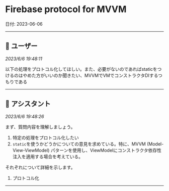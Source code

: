 # Firebase protocol for MVVM

日付: 2023-06-06

---

## 👤 ユーザー
*2023/6/6 19:48:11*

以下の処理をプロトコル化してほしい。また、必要がないのであればstaticをつけるのはやめた方がいいのか聞きたい、MVVMでVMでコンストラクタDIするつもりである

---

## 🤖 アシスタント
*2023/6/6 19:48:26*

まず、質問内容を理解しましょう。

1. 特定の処理をプロトコル化したい
2. `static`を使うかどうかについての意見を求めている。特に、MVVM (Model-View-ViewModel) パターンを使用し、ViewModelにコンストラクタ依存性注入を適用する場合を考えている。

それぞれについて詳細を示します。

1. プロトコル化

---
